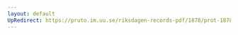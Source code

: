```yaml
---
layout: default
UpRedirect: https://pruto.im.uu.se/riksdagen-records-pdf/1878/prot-1878--fk--031/prot-1878--fk--031_054.pdf
---
```

